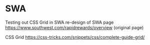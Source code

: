# SWA
Testing out CSS Grid in SWA re-design of SWA page https://www.southwest.com/rapidrewards/overview (original page)

CSS Grid https://css-tricks.com/snippets/css/complete-guide-grid/
